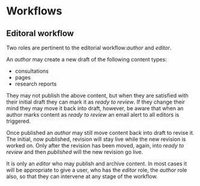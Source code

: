 # Workflows

## Editoral workflow

Two roles are pertinent to the editorial workflow:_author_ and _editor_.

An _author_ may create a new draft of the following content types:

- consultations
- pages
- research reports

They may not publish the above content, but when they are satisfied with their initial draft they can mark it as _ready to review_. If they change their mind they may move it back into draft, however, be aware that when an author marks content as _ready to review_ an email alert to all editors is triggered. 

Once published an _author_ may still move content back into draft to revise it. The initial, now published, revision will stay live while the new revision is worked on. Only after the revision has been moved, again, into _ready to review_ and then _published_ will the new revision go live.

It is only an _editor_ who may publish and archive content. In most cases it will be appropriate to give a user, who has the _editor_ role, the _author_ role also, so that they can intervene at any stage of the workflow.
